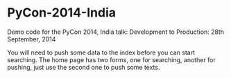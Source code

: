 PyCon-2014-India
================

Demo code for the PyCon 2014, India talk: Development to Production: 28th September, 2014

You will need to push some data to the index before you can start searching. The home page has two forms, one for searching, another for pushing, just use the second one to push some texts.
